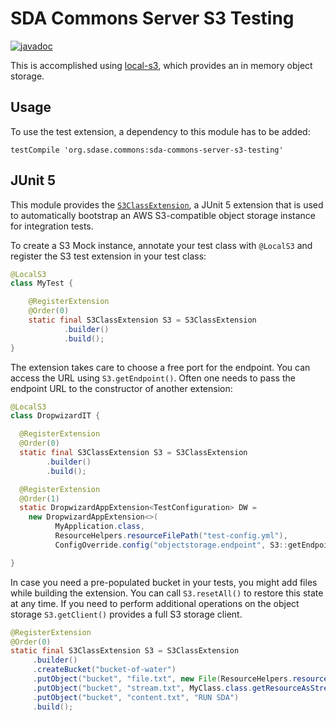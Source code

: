 # SDA Commons Server S3 Testing

[![javadoc](https://javadoc.io/badge2/org.sdase.commons/sda-commons-server-s3-testing/javadoc.svg)](https://javadoc.io/doc/org.sdase.commons/sda-commons-server-s3-testing)

This is accomplished using [local-s3](https://github.com/Robothy/local-s3), which
provides an in memory object storage.

## Usage

To use the test extension, a dependency to this module has to be added:

```
testCompile 'org.sdase.commons:sda-commons-server-s3-testing'
```

## JUnit 5

This module provides the [`S3ClassExtension`](https://github.com/SDA-SE/sda-dropwizard-commons/tree/master/sda-commons-server-s3-testing/src/main/java/org/sdase/commons/server/s3/testing/S3ClassExtension.java),
a JUnit 5 extension that is used to automatically bootstrap an AWS S3-compatible object storage instance
for integration tests.

To create a S3 Mock instance, annotate your test class with `@LocalS3` 
and register the S3 test extension in your test class:

```java
@LocalS3
class MyTest {

    @RegisterExtension
    @Order(0)
    static final S3ClassExtension S3 = S3ClassExtension
            .builder()
            .build();
}
```

The extension takes care to choose a free port for the endpoint. You can access the
URL using `S3.getEndpoint()`.
Often one needs to pass the endpoint URL to the constructor of another extension:

```java
@LocalS3
class DropwizardIT {

  @RegisterExtension
  @Order(0)
  static final S3ClassExtension S3 = S3ClassExtension
        .builder()
        .build();

  @RegisterExtension
  @Order(1)
  static DropwizardAppExtension<TestConfiguration> DW =
    new DropwizardAppExtension<>(
          MyApplication.class,
          ResourceHelpers.resourceFilePath("test-config.yml"),
          ConfigOverride.config("objectstorage.endpoint", S3::getEndpoint));

}
```

In case you need a pre-populated bucket in your tests, you might add files while building the extension.
You can call `S3.resetAll()` to restore this state at any time. If you need to perform additional
operations on the object storage `S3.getClient()` provides a full S3 storage client.

```java
@RegisterExtension
@Order(0)
static final S3ClassExtension S3 = S3ClassExtension
     .builder()
     .createBucket("bucket-of-water")
     .putObject("bucket", "file.txt", new File(ResourceHelpers.resourceFilePath("test-file.txt")))
     .putObject("bucket", "stream.txt", MyClass.class.getResourceAsStream("/test-file.txt"))
     .putObject("bucket", "content.txt", "RUN SDA")
     .build();
```

